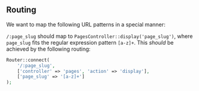 ## Routing
We want to map the following URL patterns in a special manner:

`/:page_slug` should map to `PagesController::display('page_slug')`, where `page_slug` fits the regular expression pattern `[a-z]+`. This *should* be achieved by the following routing:
```php
Router::connect(
    '/:page_slug',
    ['controller' => 'pages', 'action' => 'display'],
    ['page_slug' => '[a-z]+']
);
```